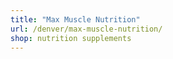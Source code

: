 ```yaml
---
title: "Max Muscle Nutrition"
url: /denver/max-muscle-nutrition/
shop: nutrition supplements
---
```

